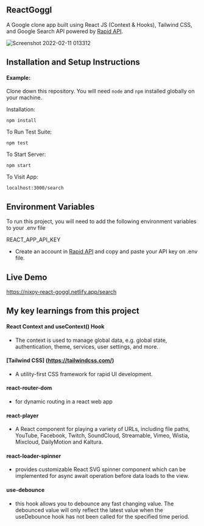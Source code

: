 ## ReactGoggl

A Google clone app built using React JS (Context & Hooks), Tailwind CSS, and Google Search API powered by [Rapid API](https://rapidapi.com).

![Screenshot 2022-02-11 013312](https://user-images.githubusercontent.com/34468449/153463969-aa9b008d-8a35-4e5f-b839-fe16b899c6fc.png)

## Installation and Setup Instructions

#### Example:

Clone down this repository. You will need `node` and `npm` installed globally on your machine.

Installation:

`npm install`

To Run Test Suite:

`npm test`

To Start Server:

`npm start`

To Visit App:

`localhost:3000/search`

## Environment Variables

To run this project, you will need to add the following environment variables to your .env file

REACT_APP_API_KEY

- Create an account in [Rapid API](https://rapidapi.com) and copy and paste your API key on .env file.

## Live Demo

https://nixoy-react-goggl.netlify.app/search

## My key learnings from this project

#### React Context and useContext() Hook

- The context is used to manage global data, e.g. global state, authentication, theme, services, user settings, and more.

#### [Tailwind CSS] (https://tailwindcss.com/)

- A utility-first CSS framework for rapid UI development.

#### react-router-dom

- for dynamic routing in a react web app

#### react-player

- A React component for playing a variety of URLs, including file paths, YouTube, Facebook, Twitch, SoundCloud, Streamable, Vimeo, Wistia, Mixcloud, DailyMotion and Kaltura.

#### react-loader-spinner

- provides customizable React SVG spinner component which can be implemented for async await operation before data loads to the view.

#### use-debounce

- this hook allows you to debounce any fast changing value. The debounced value will only reflect the latest value when the useDebounce hook has not been called for the specified time period.
